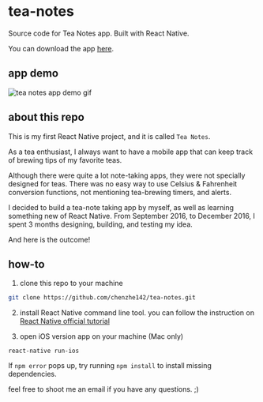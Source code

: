 # tea-notes
Source code for Tea Notes app. Built with React Native. 

You can download the app [here](https://itunes.apple.com/us/app/tea-notes/id1185062818).

## app demo
![tea notes app demo gif](http://g.recordit.co/a7Jj2Tj25y.gif)

## about this repo
This is my first React Native project, and it is called `Tea Notes`. 

As a tea enthusiast, I always want to have a mobile app that can keep track of brewing tips of my favorite teas. 

Although there were quite a lot note-taking apps, they were not specially designed for teas. There was no easy way to use Celsius & Fahrenheit conversion functions, not mentioning tea-brewing timers, and alerts.

I decided to build a tea-note taking app by myself, as well as learning something new of React Native. From September 2016, to December 2016, I spent 3 months designing, building, and testing my idea.

And here is the outcome!


## how-to
1. clone this repo to your machine

```zsh
git clone https://github.com/chenzhe142/tea-notes.git
```

2. install React Native command line tool. you can follow the instruction on [React Native official tutorial](https://facebook.github.io/react-native/docs/getting-started.html)

3. open iOS version app on your machine (Mac only)
```
react-native run-ios
```

If `npm error` pops up, try running `npm install` to install missing dependencies.

feel free to shoot me an email if you have any questions. ;)
